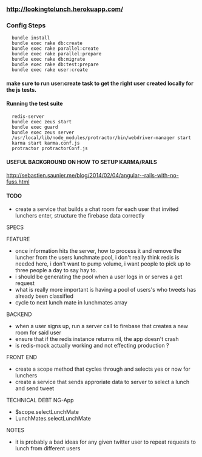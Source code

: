 ### http://lookingtolunch.herokuapp.com/

### Config Steps

```
  bundle install
  bundle exec rake db:create
  bundle exec rake parallel:create
  bundle exec rake parallel:prepare
  bundle exec rake db:migrate
  bundle exec rake db:test:prepare
  bundle exec rake user:create
```

#### make sure to run user:create task to get the right user created locally for the js tests.

#### Running the test suite


```
  redis-server
  bundle exec zeus start
  bundle exec guard
  bundle exec zeus server
  /usr/local/lib/node_modules/protractor/bin/webdriver-manager start
  karma start karma.conf.js
  protractor protractorConf.js
```

#### USEFUL BACKGROUND ON HOW TO SETUP KARMA/RAILS
http://sebastien.saunier.me/blog/2014/02/04/angular--rails-with-no-fuss.html


#### TODO

- create a service that builds a chat room for each user that invited lunchers enter, structure the firebase data correctly


SPECS

FEATURE

  - once information hits the server, how to process it and remove the luncher from the users lunchmate pool, i don't really think redis is needed here, i don't want to pump volume, i want people to pick up to three people a day to say hay to. 
  - i should be generating the pool when a user logs in or serves a get request
  - what is really more important is having a pool of users's who tweets has already been classified
  - cycle to next lunch mate in lunchmates array



BACKEND
  - when a user signs up, run a server call to firebase that creates a new room for said user
  - ensure that if the redis instance returns nil, the app doesn't crash
  - is redis-mock actually working and not effecting production ? 

FRONT END
  - create a scope method that cycles through and selects yes or now for lunchers
  - create a service that sends approriate data to server to select a lunch and send tweet

TECHNICAL DEBT
  NG-App
  - $scope.selectLunchMate
  - LunchMates.selectLunchMate 

NOTES

  - it is probably a bad ideas for any given twitter user to repeat requests to lunch from different users

